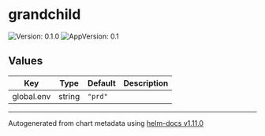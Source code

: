 # grandchild

![Version: 0.1.0](https://img.shields.io/badge/Version-0.1.0-informational?style=flat-square) ![AppVersion: 0.1](https://img.shields.io/badge/AppVersion-0.1-informational?style=flat-square)

## Values

| Key | Type | Default | Description |
|-----|------|---------|-------------|
| global.env | string | `"prd"` |  |

----------------------------------------------
Autogenerated from chart metadata using [helm-docs v1.11.0](https://github.com/norwoodj/helm-docs/releases/v1.11.0)
